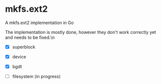 # mkfs.ext2
A mkfs.ext2 implementation in Go

The implementation is mostly done, however they don't work correctly yet and needs to be fixed.\n
- [x] superblock
- [x] device
- [x] bgdt
- [ ] filesystem (in progress)

